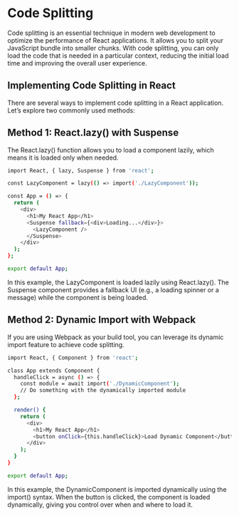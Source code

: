 # Code Splitting

Code splitting is an essential technique in modern web development to optimize the performance of React applications. It allows you to split your JavaScript bundle into smaller chunks. With code splitting, you can only load the code that is needed in a particular context, reducing the initial load time and improving the overall user experience. 

## Implementing Code Splitting in React

There are several ways to implement code splitting in a React application. Let’s explore two commonly used methods:

## Method 1: React.lazy() with Suspense

The React.lazy() function allows you to load a component lazily, which means it is loaded only when needed.  

```bash 
import React, { lazy, Suspense } from 'react';

const LazyComponent = lazy(() => import('./LazyComponent'));

const App = () => {
  return (
    <div>
      <h1>My React App</h1>
      <Suspense fallback={<div>Loading...</div>}>
        <LazyComponent />
      </Suspense>
    </div>
  );
};

export default App;
```
In this example, the LazyComponent is loaded lazily using React.lazy(). The Suspense component provides a fallback UI (e.g., a loading spinner or a message) while the component is being loaded.

## Method 2: Dynamic Import with Webpack

If you are using Webpack as your build tool, you can leverage its dynamic import feature to achieve code splitting.

```bash 
import React, { Component } from 'react';

class App extends Component {
  handleClick = async () => {
    const module = await import('./DynamicComponent');
    // Do something with the dynamically imported module
  };

  render() {
    return (
      <div>
        <h1>My React App</h1>
        <button onClick={this.handleClick}>Load Dynamic Component</button>
      </div>
    );
  }
}

export default App;
```


In this example, the DynamicComponent is imported dynamically using the import() syntax. When the button is clicked, the component is loaded dynamically, giving you control over when and where to load it.